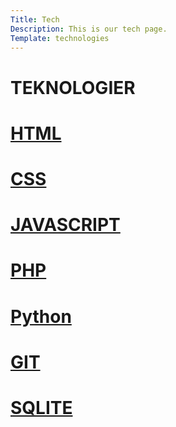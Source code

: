 ```yaml
---
Title: Tech
Description: This is our tech page.
Template: technologies
---
```


TEKNOLOGIER
==========================

<div class="box box1">
<h1><a href= "%base_url%?technology/html">HTML</a></h1>
</div>
<div class="box box2">
<h1><a href= "%base_url%?technology/css">CSS</a></h1>
</div>
<div class="box box3">
<h1><a href= "%base_url%?technology/javascript">JAVASCRIPT</a>
</h1>
</div>
<div class="box box4">
<h1><a href= "%base_url%?technology/php">PHP</a>
</h1>
</div>
<div class="box box5">
<h1><a href= "%base_url%?technology/python">Python</a>
</h1>
</div>
<div class="box box6">
<h1><a href= "%base_url%?technology/git">GIT</a>
</h1>
</div>
<div class="box box7">
<h1><a href= "%base_url%?technology/sqlite">SQLITE</a>
</h1>
</div>